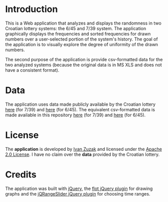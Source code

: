 # Introduction

This is a Web application that analyzes and displays the randomness in two Croatian lottery systems: the 6/45 and 7/39 system. The application graphically displays the frequencies and sorted frequencies for drawn numbers over a user-selected portion of the system's history. The goal of the application is to visually explore the degree of uniformity of the drawn numbers.

The second purpose of the application is provide csv-formatted data for the two analyzed systems (because the original data is in MS XLS and does not have a consistent format).

# Data

The application uses data made publicly available by the Croatian lottery [here](https://www.lutrija.hr/cms/Loto7Arhiva) (for 7/39) and [here](https://www.lutrija.hr/cms/Loto6Arhiva) (for 6/45). The equivalent csv-formatted data is made available in this repository [here](https://github.com/izuzak/cro_lotto_analysis/blob/master/7_39.txt) (for 7/39) and [here](https://github.com/izuzak/cro_lotto_analysis/blob/master/6_45.txt) (for 6/45).

# License

The **application** is developed by [Ivan Zuzak](http://ivanzuzak.info) and licensed under the [Apache 2.0 License](https://github.com/izuzak/cro_lotto_analysis/blob/master/LICENSE.markdown). I have no claim over the **data** provided by the Croatian lottery.

# Credits

The application was built with [jQuery](https://github.com/jquery/jquery), the [flot jQuery plugin](http://code.google.com/p/flot/) for drawing graphs and the [jQRangeSlider jQuery plugin](https://github.com/ghusse/jQRangeSlider) for choosing time ranges.
